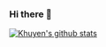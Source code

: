 ### Hi there 👋

[![Khuyen's github stats](https://github-readme-stats.vercel.app/api?username=salunkhegr1712&count_private=true&show_icons=true&theme=radical&hide_rank=false)](https://github.com/anuraghazra/github-readme-stats)

<!--
**salunkhegr1712/salunkhegr1712** is a ✨ _special_ ✨ repository because its `README.md` (this file) appears on your GitHub profile.

Here are some ideas to get you started:

- 🔭 I’m currently working on ...
- 🌱 I’m currently learning ...
- 👯 I’m looking to collaborate on ...
- 🤔 I’m looking for help with ...
- 💬 Ask me about ...
- 📫 How to reach me: ...
- 😄 Pronouns: ...
- ⚡ Fun fact: ...
-->
